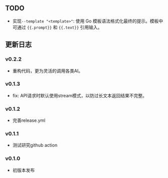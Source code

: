 
## TODO
- 实现`--template "<template>"`: 使用 Go 模板语法格式化最终的提示。模板中可通过 `{{.prompt}}` 和 `{{.text}}` 引用输入。

## 更新日志

### v0.2.2
- 重构代码，更为灵活的调用各类AI。

### v0.1.3
- fix: API请求时默认使用stream模式，以防过长文本返回结果不完整。

### v0.1.2
- 完善release.yml

### v0.1.1
- 测试研究github action

### v0.1.0
- 初版本发布
